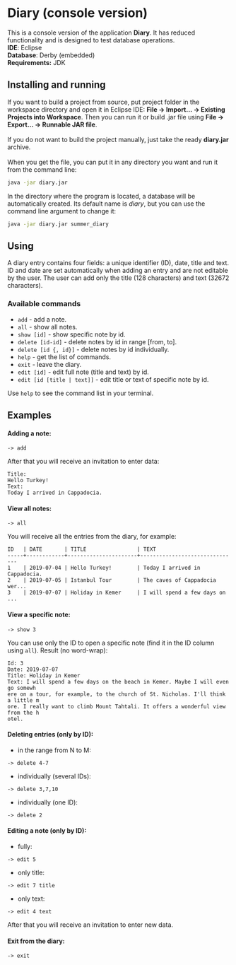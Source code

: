 # Diary (console version)
This is a console version of the application **Diary**. It has reduced functionality and is designed to test database operations.<br>
**IDE**: Eclipse<br>
**Database**: Derby (embedded)<br>
**Requirements:** JDK
## Installing and running
If you want to build a project from source, put project folder in the workspace directory and open it in Eclipse IDE: **File -> Import... -> Existing Projects into Workspace**. Then you can run it or build .jar file using **File -> Export... -> Runnable JAR file**.<br><br>
If you do not want to build the project manually, just take the ready **diary.jar** archive.<br><br>
When you get the file, you can put it in any directory you want and run it from the command line:
```bash
java -jar diary.jar
```
In the directory where the program is located, a database will be automatically created. Its default name is *diary*, but you can use the command line argument to change it:
```bash
java -jar diary.jar summer_diary
```
## Using
A diary entry contains four fields: a unique identifier (ID), date, title and text. ID and date are set automatically when adding an entry and are not editable by the user. The user can add only the title (128 characters) and text (32672 characters).<br>
### Available commands
* `add` - add a note.
* `all` - show all notes.
* `show [id]` - show specific note by id.
* `delete [id-id]` - delete notes by id in range [from, to].
* `delete [id {, id}]` - delete notes by id individually.
* `help` - get the list of commands.
* `exit` - leave the diary.
* `edit [id]` - edit full note (title and text) by id.
* `edit [id [title | text]]` - edit title or text of specific note by id.

Use `help` to see the command list in your terminal.<br>
## Examples
#### Adding a note:
```
-> add
```
After that you will receive an invitation to enter data:
```
Title:
Hello Turkey!
Text:
Today I arrived in Cappadocia.
```
#### View all notes:
```
-> all
```
You will receive all the entries from the diary, for example:
```
ID   | DATE       | TITLE                | TEXT                          
-----+------------+----------------------+-------------------------------
1    | 2019-07-04 | Hello Turkey!        | Today I arrived in Cappadocia.
2    | 2019-07-05 | Istanbul Tour        | The caves of Cappadocia wer...
3    | 2019-07-07 | Holiday in Kemer     | I will spend a few days on ...
```
#### View a specific note:
```
-> show 3
```
You can use only the ID to open a specific note (find it in the ID column using `all`). Result (no word-wrap):
```
Id: 3
Date: 2019-07-07
Title: Holiday in Kemer
Text: I will spend a few days on the beach in Kemer. Maybe I will even go somewh
ere on a tour, for example, to the church of St. Nicholas. I'll think a little m
ore. I really want to climb Mount Tahtali. It offers a wonderful view from the h
otel.
```
#### Deleting entries (only by ID):
* in the range from N to M:
```
-> delete 4-7
```
* individually (several IDs):
```
-> delete 3,7,10
```
* individually (one ID):
```
-> delete 2
```
#### Editing a note (only by ID):
* fully:
```
-> edit 5
```
* only title:
```
-> edit 7 title
```
* only text:
```
-> edit 4 text
```
After that you will receive an invitation to enter new data.
#### Exit from the diary:
```
-> exit
```






